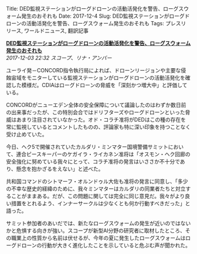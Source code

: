 Title: DED監視ステーションがローグドローンの活動活発化を警告、ローグスウォーム発生のおそれも
Date: 2017-12-4
Slug: DED監視ステーションがローグドローンの活動活発化を警告、ローグスウォーム発生のおそれも
Tags: プレスリリース, ワールドニュース, 翻訳記事

<p class="lead"><strong><a href="https://community.eveonline.com/news/news-channels/world-news/ded-monitoring-stations-warn-of-increased-rogue-drone-activity-possible-rogue-swarm-feared/">DED監視ステーションがローグドローンの活動活発化を警告、ローグスウォーム発生のおそれも</a></strong><br/>
<em>2017-12-03 22:32 スコープ、リナ・アンバー</em></p>
<p>ユーライ発－CONCORD指令執行局によれば、ドローンリージョンや主要な侵蝕宙域をモニターしている監視ステーションがローグドローンの活動活発化を確認した模様だ。CDIAはローグドローンの脅威を「深刻かつ増大中」と評価している。</p>
<p>CONCORDがニューエデン全体の安全保障について議論したのはわずか数日前の出来事だったが、この特別会合ではドリフターズやローグドローンといった脅威はあまり注目されていなかった。オド・コラチ准将がDEDはこの種の存在を常に監視しているとコメントしたものの、評論家も特に深い印象を持つことなく受け止めていた。</p>
<p>今日、ヘク5で開催されていたカルダリ・ミンマター国境警備サミットにおいて、連合ピースキーパーのケガイラ・ライカネン准将は「オスモン・ヘク回廊の安全強化に努めている我々にとって、コラチ准将の発言はいささか不十分であり、懸念を抱かざるをえない」と述べた。</p>
<p>共和国コマンドのシトマーフ・オルンドゥル大佐も准将の発言に同意し、「多少の不幸な歴史的経緯のために、我々ミンマターはカルダリの同業者たちと対立することがままある。だが、この問題に関しては完全に同じ意見だ。我々がより良い措置をとれるよう、インナーサークルは少なくとも何か行動すべきだった」と語った。</p>
<p>サミット参加者のあいだでは、新たなローグスウォームの発生が近いのではないかと危惧する向きが強い。スコープが新型AI分野の研究者に取材したところ、その職業上の性質から名前は伏せるが、今年の夏に発生したローグスウォームはローグドローンの行動が大きく進化したことを示していると危ぶむ声が聞かれた。</p>

